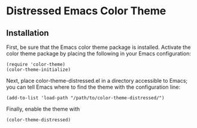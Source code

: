 Distressed Emacs Color Theme
============================

Installation
------------

First, be sure that the Emacs color theme package is
installed. Activate the color theme package by placing the following
in your Emacs configuration:

    (require 'color-theme)
    (color-theme-initialize)

Next, place color-theme-distressed.el in a directory accessible to
Emacs; you can tell Emacs where to find the theme with the
configuration line:

    (add-to-list 'load-path "/path/to/color-theme-distressed/")

Finally, enable the theme with

    (color-theme-distressed)